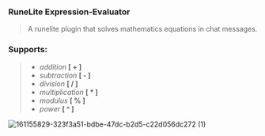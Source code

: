 ### RuneLite Expression-Evaluator
> A runelite plugin that solves mathematics equations in chat messages.

### Supports:
> + *addition* **[ \+ ]**
> + *subtraction* **[ \- ]**
> + *division* **[ \/ ]**
> + *multiplication* **[ \* ]**
> + *modulus* **[ \% ]**
> + *power*  **[ \^ ]**

![161155829-323f3a51-bdbe-47dc-b2d5-c22d056dc272 (1)](https://user-images.githubusercontent.com/60162255/161158639-df37312e-4967-470c-946b-001febe54473.jpg)
